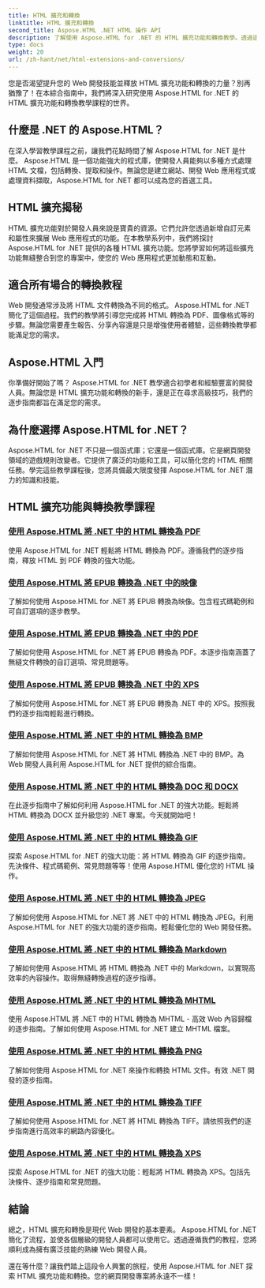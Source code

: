 ```yaml
---
title: HTML 擴充和轉換
linktitle: HTML 擴充和轉換
second_title: Aspose.HTML .NET HTML 操作 API
description: 了解使用 Aspose.HTML for .NET 的 HTML 擴充功能和轉換教學。透過這些綜合教學了解如何優化 Web 開發。
type: docs
weight: 20
url: /zh-hant/net/html-extensions-and-conversions/
---
```


您是否渴望提升您的 Web 開發技能並釋放 HTML 擴充功能和轉換的力量？別再猶豫了！在本綜合指南中，我們將深入研究使用 Aspose.HTML for .NET 的 HTML 擴充功能和轉換教學課程的世界。

## 什麼是 .NET 的 Aspose.HTML？

在深入學習教學課程之前，讓我們花點時間了解 Aspose.HTML for .NET 是什麼。 Aspose.HTML 是一個功能強大的程式庫，使開發人員能夠以多種方式處理 HTML 文檔，包括轉換、提取和操作。無論您是建立網站、開發 Web 應用程式或處理資料擷取，Aspose.HTML for .NET 都可以成為您的首選工具。

## HTML 擴充揭秘

HTML 擴充功能對於開發人員來說是寶貴的資源。它們允許您透過新增自訂元素和屬性來擴展 Web 應用程式的功能。在本教學系列中，我們將探討 Aspose.HTML for .NET 提供的各種 HTML 擴充功能。您將學習如何將這些擴充功能無縫整合到您的專案中，使您的 Web 應用程式更加動態和互動。

## 適合所有場合的轉換教程

Web 開發通常涉及將 HTML 文件轉換為不同的格式。 Aspose.HTML for .NET 簡化了這個過程。我們的教學將引導您完成將 HTML 轉換為 PDF、圖像格式等的步驟。無論您需要產生報告、分享內容還是只是增強使用者體驗，這些轉換教學都能滿足您的需求。

## Aspose.HTML 入門

你準備好開始了嗎？ Aspose.HTML for .NET 教學適合初學者和經驗豐富的開發人員。無論您是 HTML 擴充功能和轉換的新手，還是正在尋求高級技巧，我們的逐步指南都旨在滿足您的需求。

## 為什麼選擇 Aspose.HTML for .NET？

Aspose.HTML for .NET 不只是一個函式庫；它還是一個函式庫。它是網頁開發領域的遊戲規則改變者。它提供了廣泛的功能和工具，可以簡化您的 HTML 相關任務。學完這些教學課程後，您將具備最大限度發揮 Aspose.HTML for .NET 潛力的知識和技能。

## HTML 擴充功能與轉換教學課程
### [使用 Aspose.HTML 將 .NET 中的 HTML 轉換為 PDF](./convert-html-to-pdf/)
使用 Aspose.HTML for .NET 輕鬆將 HTML 轉換為 PDF。遵循我們的逐步指南，釋放 HTML 到 PDF 轉換的強大功能。
### [使用 Aspose.HTML 將 EPUB 轉換為 .NET 中的映像](./convert-epub-to-image/)
了解如何使用 Aspose.HTML for .NET 將 EPUB 轉換為映像。包含程式碼範例和可自訂選項的逐步教學。
### [使用 Aspose.HTML 將 EPUB 轉換為 .NET 中的 PDF](./convert-epub-to-pdf/)
了解如何使用 Aspose.HTML for .NET 將 EPUB 轉換為 PDF。本逐步指南涵蓋了無縫文件轉換的自訂選項、常見問題等。
### [使用 Aspose.HTML 將 EPUB 轉換為 .NET 中的 XPS](./convert-epub-to-xps/)
了解如何使用 Aspose.HTML for .NET 將 EPUB 轉換為 .NET 中的 XPS。按照我們的逐步指南輕鬆進行轉換。
### [使用 Aspose.HTML 將 .NET 中的 HTML 轉換為 BMP](./convert-html-to-bmp/)
了解如何使用 Aspose.HTML for .NET 將 HTML 轉換為 .NET 中的 BMP。為 Web 開發人員利用 Aspose.HTML for .NET 提供的綜合指南。
### [使用 Aspose.HTML 將 .NET 中的 HTML 轉換為 DOC 和 DOCX](./convert-html-to-doc-docx/)
在此逐步指南中了解如何利用 Aspose.HTML for .NET 的強大功能。輕鬆將 HTML 轉換為 DOCX 並升級您的 .NET 專案。今天就開始吧！
### [使用 Aspose.HTML 將 .NET 中的 HTML 轉換為 GIF](./convert-html-to-gif/)
探索 Aspose.HTML for .NET 的強大功能：將 HTML 轉換為 GIF 的逐步指南。先決條件、程式碼範例、常見問題等等！使用 Aspose.HTML 優化您的 HTML 操作。
### [使用 Aspose.HTML 將 .NET 中的 HTML 轉換為 JPEG](./convert-html-to-jpeg/)
了解如何使用 Aspose.HTML for .NET 將 .NET 中的 HTML 轉換為 JPEG。利用 Aspose.HTML for .NET 的強大功能的逐步指南。輕鬆優化您的 Web 開發任務。
### [使用 Aspose.HTML 將 .NET 中的 HTML 轉換為 Markdown](./convert-html-to-markdown/)
了解如何使用 Aspose.HTML 將 HTML 轉換為 .NET 中的 Markdown，以實現高效率的內容操作。取得無縫轉換過程的逐步指導。
### [使用 Aspose.HTML 將 .NET 中的 HTML 轉換為 MHTML](./convert-html-to-mhtml/)
使用 Aspose.HTML 將 .NET 中的 HTML 轉換為 MHTML - 高效 Web 內容歸檔的逐步指南。了解如何使用 Aspose.HTML for .NET 建立 MHTML 檔案。
### [使用 Aspose.HTML 將 .NET 中的 HTML 轉換為 PNG](./convert-html-to-png/)
了解如何使用 Aspose.HTML for .NET 來操作和轉換 HTML 文件。有效 .NET 開發的逐步指南。
### [使用 Aspose.HTML 將 .NET 中的 HTML 轉換為 TIFF](./convert-html-to-tiff/)
了解如何使用 Aspose.HTML for .NET 將 HTML 轉換為 TIFF。請依照我們的逐步指南進行高效率的網路內容優化。
### [使用 Aspose.HTML 將 .NET 中的 HTML 轉換為 XPS](./convert-html-to-xps/)
探索 Aspose.HTML for .NET 的強大功能：輕鬆將 HTML 轉換為 XPS。包括先決條件、逐步指南和常見問題。

## 結論

總之，HTML 擴充和轉換是現代 Web 開發的基本要素。 Aspose.HTML for .NET 簡化了流程，並使各個層級的開發人員都可以使用它。透過遵循我們的教程，您將順利成為擁有廣泛技能的熟練 Web 開發人員。

還在等什麼？讓我們踏上這段令人興奮的旅程，使用 Aspose.HTML for .NET 探索 HTML 擴充功能和轉換。您的網頁開發專案將永遠不一樣！